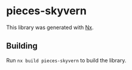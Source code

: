 # pieces-skyvern

This library was generated with [Nx](https://nx.dev).

## Building

Run `nx build pieces-skyvern` to build the library.
